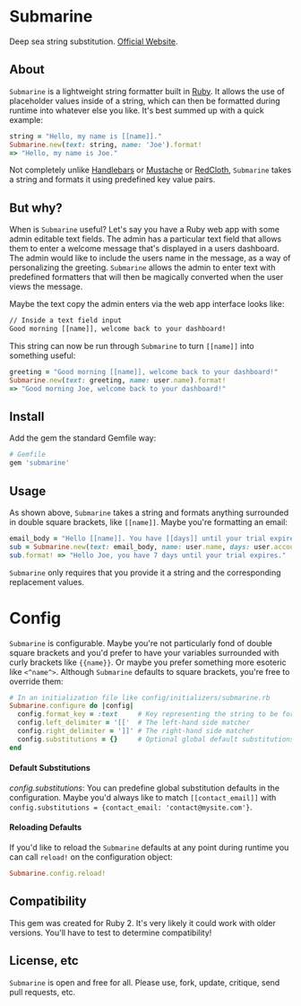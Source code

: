 # Submarine #

Deep sea string substitution. [Official Website](http://www.submarine-gem.org).

## About ##

`Submarine` is a lightweight string formatter built in [Ruby](https://www.ruby-lang.org/en/). It allows the use of placeholder values inside of a string, which can then be formatted during runtime into whatever else you like. It's best summed up with a quick example:

```ruby
string = "Hello, my name is [[name]]."
Submarine.new(text: string, name: 'Joe').format!
=> "Hello, my name is Joe."
```

Not completely unlike [Handlebars](https://github.com/wycats/handlebars.js/) or [Mustache](https://github.com/mustache/mustache.github.com) or [RedCloth](https://github.com/jgarber/redcloth), `Submarine` takes a string and formats it using predefined key value pairs.

## But why? ##

When is `Submarine` useful? Let's say you have a Ruby web app with some admin editable text fields. The admin has a particular text field that allows them to enter a welcome message that's displayed in a users dashboard. The admin would like to include the users name in the message, as a way of personalizing the greeting. `Submarine` allows the admin to enter text with predefined formatters that will then be magically converted when the user views the message.

Maybe the text copy the admin enters via the web app interface looks like:

```html
// Inside a text field input
Good morning [[name]], welcome back to your dashboard!
```

This string can now be run through `Submarine` to turn `[[name]]` into something useful:

```ruby
greeting = "Good morning [[name]], welcome back to your dashboard!"
Submarine.new(text: greeting, name: user.name).format!
=> "Good morning Joe, welcome back to your dashboard!"
```

## Install ##

Add the gem the standard Gemfile way:

```ruby
# Gemfile
gem 'submarine'
```

## Usage ##

As shown above, `Submarine` takes a string and formats anything surrounded in double square brackets, like `[[name]]`. Maybe you're formatting an email:

```ruby
email_body = "Hello [[name]]. You have [[days]] until your trial expires."
sub = Submarine.new(text: email_body, name: user.name, days: user.account.days_until_expires)
sub.format! => "Hello Joe, you have 7 days until your trial expires."
```

`Submarine` only requires that you provide it a string and the corresponding replacement values.

# Config #

`Submarine` is configurable. Maybe you're not particularly fond of double square brackets and you'd prefer to have your variables surrounded with curly brackets like `{{name}}`. Or maybe you prefer something more esoteric like `<^name^>`. Although `Submarine` defaults to square brackets, you're free to override them:

```ruby
# In an initialization file like config/initializers/submarine.rb
Submarine.configure do |config|
  config.format_key = :text     # Key representing the string to be formatted
  config.left_delimiter = '[['  # The left-hand side matcher
  config.right_delimiter = ']]' # The right-hand side matcher
  config.substitutions = {}     # Optional global default substitutions 
end
```

#### Default Substitutions ####

*config.substitutions*: You can predefine global substitution defaults in the configuration. Maybe you'd always like to match `[[contact_email]]` with `config.substitutions = {contact_email: 'contact@mysite.com'}`.

#### Reloading Defaults ###
If you'd like to reload the `Submarine` defaults at any point during runtime you can call `reload!` on the configuration object:

```ruby
Submarine.config.reload!
```

## Compatibility ##

This gem was created for Ruby 2. It's very likely it could work with older versions. You'll have to test to determine compatibility!

## License, etc ##

`Submarine` is open and free for all. Please use, fork, update, critique, send pull requests, etc.